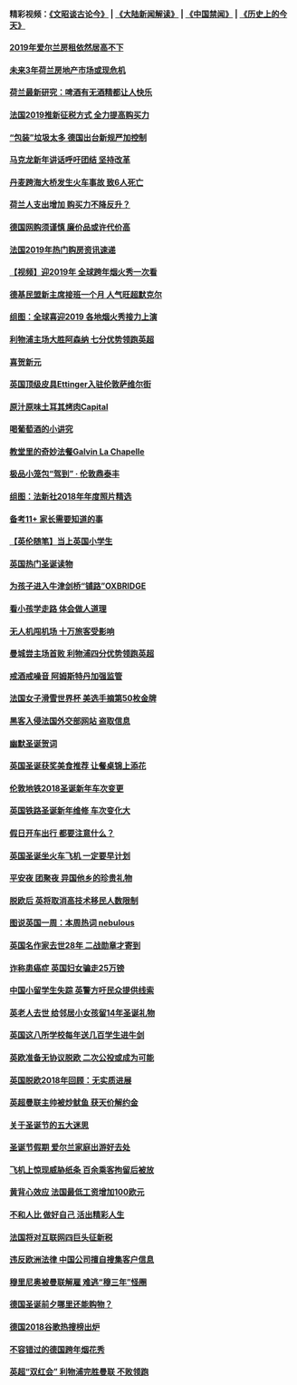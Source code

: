 #### 精彩视频：[《文昭谈古论今》](https://github.com/gfw-breaker/wenzhao/blob/master/README.md?t=01031831) | [《大陆新闻解读》](https://github.com/gfw-breaker/ntdtv-comedy/blob/master/README.md?t=01031831) | [《中国禁闻》](https://github.com/gfw-breaker/ntdtv-news/blob/master/README.md?t=01031831) | [《历史上的今天》](https://github.com/gfw-breaker/today-in-history/blob/master/README.md?t=01031831) 

#### [2019年爱尔兰房租依然居高不下](../pages/nsc974/n10950906.md?t=01031831) 

#### [未来3年荷兰房地产市场或现危机](../pages/nsc974/n10950888.md?t=01031831) 

#### [荷兰最新研究：啤酒有无酒精都让人快乐](../pages/nsc974/n10950834.md?t=01031831) 

#### [法国2019推新征税方式 全力提高购买力](../pages/nsc974/n10946987.md?t=01031831) 

#### [“包装”垃圾太多 德国出台新规严加控制](../pages/nsc974/n10948358.md?t=01031831) 

#### [马克龙新年讲话呼吁团结 坚持改革](../pages/nsc974/n10947012.md?t=01031831) 

#### [丹麦跨海大桥发生火车事故 致6人死亡](../pages/nsc974/n10948353.md?t=01031831) 

#### [荷兰人支出增加 购买力不降反升？](../pages/nsc974/n10948390.md?t=01031831) 

#### [德国网购须谨慎 廉价品或许代价高](../pages/nsc974/n10948233.md?t=01031831) 

#### [法国2019年热门购房资讯速递](../pages/nsc974/n10947033.md?t=01031831) 

#### [【视频】迎2019年 全球跨年烟火秀一次看](../pages/nsc974/n10946627.md?t=01031831) 

#### [德基民盟新主席接班一个月 人气旺超默克尔](../pages/nsc974/n10946634.md?t=01031831) 

#### [组图：全球喜迎2019 各地烟火秀接力上演](../pages/nsc974/n10945584.md?t=01031831) 

#### [利物浦主场大胜阿森纳 七分优势领跑英超](../pages/nsc974/n10945421.md?t=01031831) 

#### [喜贺新元](../pages/nsc974/n10936605.md?t=01031831) 

#### [英国顶级皮具Ettinger入驻伦敦萨维尔街](../pages/nsc974/n10936595.md?t=01031831) 

#### [原汁原味土耳其烤肉Capital](../pages/nsc974/n10936573.md?t=01031831) 

#### [喝葡萄酒的小讲究](../pages/nsc974/n10936535.md?t=01031831) 

#### [教堂里的奇妙法餐Galvin La Chapelle](../pages/nsc974/n10935913.md?t=01031831) 

#### [极品小笼包“驾到” · 伦敦鼎泰丰](../pages/nsc974/n10935791.md?t=01031831) 

#### [组图：法新社2018年年度照片精选](../pages/nsc974/n10935213.md?t=01031831) 

#### [备考11+ 家长需要知道的事](../pages/nsc974/n10934312.md?t=01031831) 

#### [【英伦随笔】当上英国小学生](../pages/nsc974/n10934305.md?t=01031831) 

#### [英国热门圣诞读物](../pages/nsc974/n10934285.md?t=01031831) 

#### [为孩子进入牛津剑桥“铺路”OXBRIDGE](../pages/nsc974/n10934233.md?t=01031831) 

#### [看小孩学走路 体会做人道理](../pages/nsc974/n10934169.md?t=01031831) 

#### [无人机闯机场  十万旅客受影响](../pages/nsc974/n10934028.md?t=01031831) 

#### [曼城尝主场首败 利物浦四分优势领跑英超](../pages/nsc974/n10932818.md?t=01031831) 

#### [戒酒戒噪音 阿姆斯特丹加强监管](../pages/nsc974/n10928070.md?t=01031831) 

#### [法国女子滑雪世界杯 美选手摘第50枚金牌](../pages/nsc974/n10927351.md?t=01031831) 

#### [黑客入侵法国外交部网站 盗取信息](../pages/nsc974/n10927269.md?t=01031831) 

#### [幽默圣诞贺词](../pages/nsc974/n10926672.md?t=01031831) 

#### [英国圣诞获奖美食推荐 让餐桌锦上添花](../pages/nsc974/n10926641.md?t=01031831) 

#### [伦敦地铁2018圣诞新年车次变更](../pages/nsc974/n10926629.md?t=01031831) 

#### [英国铁路圣诞新年维修 车次变化大](../pages/nsc974/n10926618.md?t=01031831) 

#### [假日开车出行 都要注意什么？](../pages/nsc974/n10926610.md?t=01031831) 

#### [英国圣诞坐火车飞机 一定要早计划](../pages/nsc974/n10926599.md?t=01031831) 

#### [平安夜 团聚夜 异国他乡的珍贵礼物](../pages/nsc974/n10925634.md?t=01031831) 

#### [脱欧后 英将取消高技术移民人数限制](../pages/nsc974/n10924981.md?t=01031831) 

#### [图说英国一周：本周热词 nebulous](../pages/nsc974/n10925020.md?t=01031831) 

#### [英国名作家去世28年 二战勋章才寄到](../pages/nsc974/n10925014.md?t=01031831) 

#### [诈称患癌症 英国妇女骗走25万镑](../pages/nsc974/n10925008.md?t=01031831) 

#### [中国小留学生失踪  英警方吁民众提供线索](../pages/nsc974/n10925001.md?t=01031831) 

#### [英老人去世 给邻居小女孩留14年圣诞礼物](../pages/nsc974/n10924997.md?t=01031831) 

#### [英国这八所学校每年送几百学生进牛剑](../pages/nsc974/n10924990.md?t=01031831) 

#### [英欧准备无协议脱欧 二次公投或成为可能](../pages/nsc974/n10923373.md?t=01031831) 

#### [英国脱欧2018年回顾：无实质进展](../pages/nsc974/n10923355.md?t=01031831) 

#### [英超曼联主帅被炒鱿鱼 获天价解约金](../pages/nsc974/n10922656.md?t=01031831) 

#### [关于圣诞节的五大迷思](../pages/nsc974/n10919864.md?t=01031831) 

#### [圣诞节假期 爱尔兰家庭出游好去处](../pages/nsc974/n10919966.md?t=01031831) 

#### [飞机上惊现威胁纸条 百余乘客拘留后被放](../pages/nsc974/n10920081.md?t=01031831) 

#### [黄背心效应 法国最低工资增加100欧元](../pages/nsc974/n10919737.md?t=01031831) 

#### [不和人比 做好自己 活出精彩人生](../pages/nsc974/n10920053.md?t=01031831) 

#### [法国将对互联网四巨头征新税](../pages/nsc974/n10919837.md?t=01031831) 

#### [违反欧洲法律 中国公司擅自搜集客户信息](../pages/nsc974/n10918199.md?t=01031831) 

#### [穆里尼奥被曼联解雇 难逃“穆三年”怪圈](../pages/nsc974/n10919101.md?t=01031831) 

#### [德国圣诞前夕哪里还能购物？](../pages/nsc974/n10918186.md?t=01031831) 

#### [德国2018谷歌热搜榜出炉](../pages/nsc974/n10918077.md?t=01031831) 

#### [不容错过的德国跨年烟花秀](../pages/nsc974/n10917989.md?t=01031831) 

#### [英超“双红会” 利物浦完胜曼联 不败领跑](../pages/nsc974/n10917557.md?t=01031831) 

